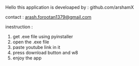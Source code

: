 Hello this application is develoaped by : github.com/arshamX

contact : arash.forootan1379@gmail.com

inestruction : 
1) get .exe file using pyinstaller 
2) open the .exe file 
3) paste youtube link in it 
4) press download button and w8 
5) enjoy the app